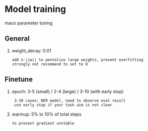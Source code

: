 # Model training
maco parameter tuning
## General
1. weight_decay: 0.01  
    ```
    add λ⋅∣∣w∣∣ to pentalize large weights, prevent overfitting  
    strongly not recommend to set to 0
    ```

## Finetune
1. epoch: 3-5 (small) / 2-4 (large) / 3-10 (with early stop) 
   ``` 
    3-10 cases: NER model, need to observe eval result  
    use early stop if your task aim is not clear
    ```
2. warmup: 5% to 10% of total steps  
    ```
    to prevent gradient unstable
    ```